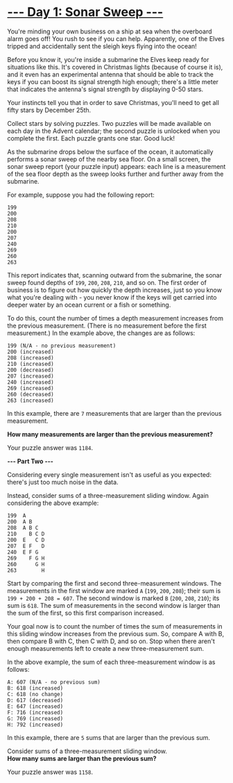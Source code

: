 # [--- Day 1: Sonar Sweep ---](http://adventofcode.com/2021/day/1)

You're minding your own business on a ship at sea when the overboard alarm goes off! 
You rush to see if you can help. Apparently, one of the Elves 
tripped and accidentally sent the sleigh keys flying into the ocean!

Before you know it, you're inside a submarine the Elves keep ready for 
situations like this. It's covered in Christmas lights (because of course it is), 
and it even has an experimental antenna that should be able to 
track the keys if you can boost its signal strength high enough; 
there's a little meter that indicates the antenna's signal strength by displaying 0-50 stars.

Your instincts tell you that in order to save Christmas, you'll need to get all fifty stars by December 25th.

Collect stars by solving puzzles. Two puzzles will be made available on each day in the Advent calendar; 
the second puzzle is unlocked when you complete the first. 
Each puzzle grants one star. Good luck!

As the submarine drops below the surface of the ocean, 
it automatically performs a sonar sweep of the nearby sea floor. 
On a small screen, the sonar sweep report (your puzzle input) appears: 
each line is a measurement of the sea floor depth as the sweep looks 
further and further away from the submarine.

For example, suppose you had the following report:

```
199
200
208
210
200
207
240
269
260
263
```

This report indicates that, scanning outward from the submarine, the sonar sweep found depths of ``199``, ``200``, ``208``, ``210``, and so on.
The first order of business is to figure out how quickly the depth increases, just so you know what you're dealing with - you never know if the keys 
will get carried into deeper water by an ocean current or a fish or something.

To do this, count the number of times a depth measurement increases from the previous measurement. 
(There is no measurement before the first measurement.) In the example above, the changes are as follows:

```
199 (N/A - no previous measurement)
200 (increased)
208 (increased)
210 (increased)
200 (decreased)
207 (increased)
240 (increased)
269 (increased)
260 (decreased)
263 (increased)
```

In this example, there are ``7`` measurements that are larger than the previous measurement.

**How many measurements are larger than the previous measurement?**

Your puzzle answer was ``1184``. 

**--- Part Two ---**

Considering every single measurement isn't as useful as you expected: there's just too much noise in the data.

Instead, consider sums of a three-measurement sliding window. Again considering the above example:

```
199  A      
200  A B    
208  A B C  
210    B C D
200  E   C D
207  E F   D
240  E F G  
269    F G H
260      G H
263        H
```

Start by comparing the first and second three-measurement windows. 
The measurements in the first window are marked ``A`` (``199``, ``200``, ``208``); 
their sum is ``199 + 200 + 208 = 607``. The second window is marked ``B`` (``200``, ``208``, ``210``); its sum is ``618``. 
The sum of measurements in the second window is larger than the sum of the first, so this first comparison increased.

Your goal now is to count the number of times the sum of measurements in this sliding window increases from the previous sum. 
So, compare A with B, then compare B with C, then C with D, and so on. 
Stop when there aren't enough measurements left to create a new three-measurement sum.

In the above example, the sum of each three-measurement window is as follows:

```
A: 607 (N/A - no previous sum)
B: 618 (increased)
C: 618 (no change)
D: 617 (decreased)
E: 647 (increased)
F: 716 (increased)
G: 769 (increased)
H: 792 (increased)
```

In this example, there are ``5`` sums that are larger than the previous sum.

Consider sums of a three-measurement sliding window.   
**How many sums are larger than the previous sum?**

Your puzzle answer was ``1158``.

